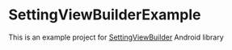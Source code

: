 # SettingViewBuilderExample
This is an example project for [SettingViewBuilder](https://github.com/Onotolo/SettingViewBuilder) Android library
